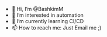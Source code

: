 - 👋 Hi, I’m @BashkimM
- 👀 I’m interested in automation
- 🌱 I’m currently learning CI/CD 
- 📫 How to reach me: Just Email me ;)

<!---
BashkimM/BashkimM is a ✨ special ✨ repository because its `README.md` (this file) appears on your GitHub profile.
You can click the Preview link to take a look at your changes.
--->
